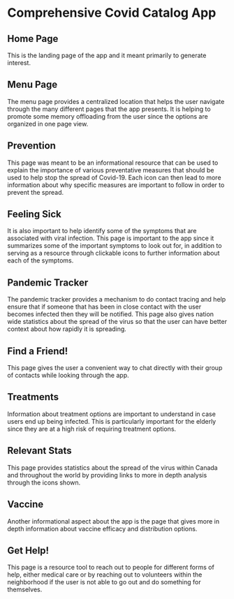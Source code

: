 # Comprehensive Covid Catalog App

## Home Page

This is the landing page of the app and it meant primarily to generate interest.  


## Menu Page

The menu page provides a centralized location that helps the user navigate through the many different pages that the app presents. It is helping to promote some memory offloading from the user since the options are organized in one page view. 


## Prevention

This page was meant to be an informational resource that can be used to explain the importance of various preventative measures that should be used to help stop the spread of Covid-19. Each icon can then lead to more information about why specific measures are important to follow in order to prevent the spread.

## Feeling Sick

It is also important to help identify some of the symptoms that are associated with viral infection. This page is important to the app since it summarizes some of the important symptoms to look out for, in addition to serving as a resource through clickable icons to further information about each of the symptoms. 

## Pandemic Tracker

The pandemic tracker provides a mechanism to do contact tracing and help ensure that if someone that has been in close contact with the user becomes infected then they will be notified. This page also gives nation wide statistics about the spread of the virus so that the user can have better context about how rapidly it is spreading. 


## Find a Friend!

This page gives the user a convenient way to chat directly with their group of contacts while looking through the app. 

## Treatments 

Information about treatment options are important to understand in case users end up being infected. This is particularly important for the elderly since they are at a high risk of requiring treatment options. 


## Relevant Stats 

This page provides statistics about the spread of the virus within Canada and throughout the world by providing links to more in depth analysis through the icons shown. 


## Vaccine 

Another informational aspect about the app is the page that gives more in depth information about vaccine efficacy and distribution options. 

## Get Help!

This page is a resource tool to reach out to people for different forms of help, either medical care or by reaching out to volunteers within the neighborhood if the user is not able to go out and do something for themselves. 




